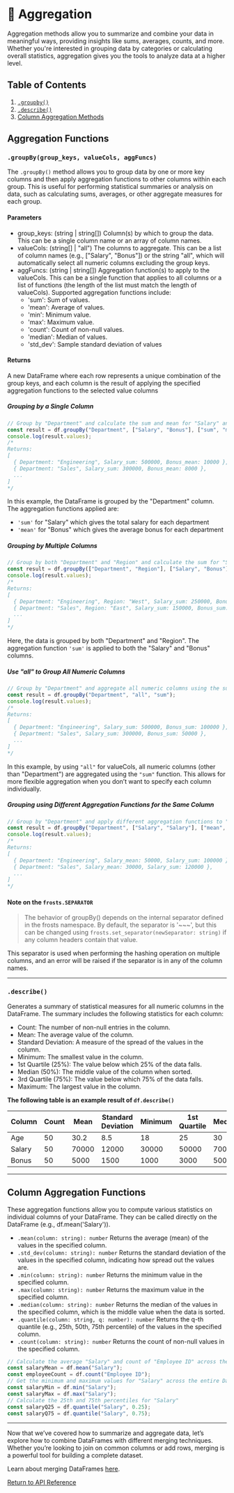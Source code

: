 # 🔢 Aggregation

Aggregation methods allow you to summarize and combine your data in meaningful ways, providing insights like sums, averages, counts, and more. Whether you're interested in grouping data by categories or calculating overall statistics, aggregation gives you the tools to analyze data at a higher level.

## Table of Contents

1. [`.groupby()`](#groupbygroup_keys-valuecols-aggfuncs)
2. [`.describe()`](#describe)
3. [Column Aggregation Methods](#column-aggregation-functions)

## Aggregation Functions

### `.groupBy(group_keys, valueCols, aggFuncs)`

The `.groupBy()` method allows you to group data by one or more key columns and then apply aggregation functions to other columns within each group. This is useful for performing statistical summaries or analysis on data, such as calculating sums, averages, or other aggregate measures for each group.

#### Parameters

- group_keys: (string | string[])
    Column(s) by which to group the data. This can be a single column name or an array of column names.
- valueCols: (string[] | "all")
    The columns to aggregate. This can be a list of column names (e.g., ["Salary", "Bonus"]) or the string "all", which will automatically select all numeric columns excluding the group keys.
- aggFuncs: (string | string[])
    Aggregation function(s) to apply to the valueCols. This can be a single function that applies to all columns or a list of functions (the length of the list must match the length of valueCols). Supported aggregation functions include:
  - 'sum': Sum of values.
  - 'mean': Average of values.
  - 'min': Minimum value.
  - 'max': Maximum value.
  - 'count': Count of non-null values.
  - 'median': Median of values.
  - 'std_dev': Sample standard deviation of values

#### Returns

A new DataFrame where each row represents a unique combination of the group keys, and each column is the result of applying the specified aggregation functions to the selected value columns

##### Grouping by a Single Column

```ts
// Group by "Department" and calculate the sum and mean for "Salary" and "Bonus"
const result = df.groupBy("Department", ["Salary", "Bonus"], ["sum", "mean"]);
console.log(result.values);
/*
Returns:
[
  { Department: "Engineering", Salary_sum: 500000, Bonus_mean: 10000 },
  { Department: "Sales", Salary_sum: 300000, Bonus_mean: 8000 },
  ...
]
*/
```

In this example, the DataFrame is grouped by the "Department" column. The aggregation functions applied are:

- `'sum'` for "Salary" which gives the total salary for each department
- `'mean'` for "Bonus" which gives the average bonus for each department

##### Grouping by Multiple Columns

```ts
// Group by both "Department" and "Region" and calculate the sum for "Salary" and "Bonus"
const result = df.groupBy(["Department", "Region"], ["Salary", "Bonus"], ["sum", "sum"]);
console.log(result.values);
/*
Returns:
[
  { Department: "Engineering", Region: "West", Salary_sum: 250000, Bonus_sum: 5000 },
  { Department: "Sales", Region: "East", Salary_sum: 150000, Bonus_sum: 3000 },
  ...
]
*/
```

Here, the data is grouped by both "Department" and "Region". The aggregation function `'sum'` is applied to both the "Salary" and "Bonus" columns.

##### Use "all" to Group All Numeric Columns

```ts
// Group by "Department" and aggregate all numeric columns using the sum function
const result = df.groupBy("Department", "all", "sum");
console.log(result.values);
/*
Returns:
[
  { Department: "Engineering", Salary_sum: 500000, Bonus_sum: 100000 },
  { Department: "Sales", Salary_sum: 300000, Bonus_sum: 50000 },
  ...
]
*/
```

In this example, by using `"all"` for valueCols, all numeric columns (other than "Department") are aggregated using the `"sum"` function. This allows for more flexible aggregation when you don’t want to specify each column individually.

##### Grouping using Different Aggregation Functions for the Same Column

```ts
// Group by "Department" and apply different aggregation functions to "Salary" and "Bonus"
const result = df.groupBy("Department", ["Salary", "Salary"], ["mean", "sum"]);
console.log(result.values);
/*
Returns:
[
  { Department: "Engineering", Salary_mean: 50000, Salary_sum: 100000 },
  { Department: "Sales", Salary_mean: 30000, Salary_sum: 120000 },
  ...
]
*/
```

#### Note on the `frosts.SEPARATOR`

>The behavior of groupBy() depends on the internal separator defined in the frosts namespace.
> By default, the separator is '~~~', but this can be changed using `frosts.set_separator(newSeparator: string)` if any column headers contain that value.

This separator is used when performing the hashing operation on multiple columns, and an error will be raised if the separator is in any of the column names.

---

### `.describe()`

Generates a summary of statistical measures for all numeric columns in the DataFrame. The summary includes the following statistics for each column:

- Count: The number of non-null entries in the column.
- Mean: The average value of the column.
- Standard Deviation: A measure of the spread of the values in the column.
- Minimum: The smallest value in the column.
- 1st Quartile (25%): The value below which 25% of the data falls.
- Median (50%): The middle value of the column when sorted.
- 3rd Quartile (75%): The value below which 75% of the data falls.
- Maximum: The largest value in the column.

**The following table is an example result of `df.describe()`**

| Column        | Count | Mean   | Standard Deviation | Minimum | 1st Quartile | Median | 3rd Quartile | Maximum |
|---------------|-------|--------|--------------------|---------|--------------|--------|--------------|---------|
| Age           | 50    | 30.2   | 8.5                | 18      | 25           | 30     | 35           | 50      |
| Salary        | 50    | 70000  | 12000              | 30000   | 50000        | 70000  | 85000        | 120000  |
| Bonus         | 50    | 5000   | 1500               | 1000    | 3000         | 5000   | 7000         | 10000   |

---

## Column Aggregation Functions

These aggregation functions allow you to compute various statistics on individual columns of your DataFrame. They can be called directly on the DataFrame (e.g., df.mean('Salary')).

- `.mean(column: string): number`
Returns the average (mean) of the values in the specified column.
- `.std_dev(column: string): number`
Returns the standard deviation of the values in the specified column, indicating how spread out the values are.
- `.min(column: string): number`
Returns the minimum value in the specified column.
- `.max(column: string): number`
Returns the maximum value in the specified column.
- `.median(column: string): number`
Returns the median of the values in the specified column, which is the middle value when the data is sorted.
- `.quantile(column: string, q: number): number`
Returns the q-th quantile (e.g., 25th, 50th, 75th percentile) of the values in the specified column.
- `.count(column: string): number`
Returns the count of non-null values in the specified column.

```ts
// Calculate the average "Salary" and count of "Employee ID" across the entire DataFrame
const salaryMean = df.mean("Salary");
const employeeCount = df.count("Employee ID");
// Get the minimum and maximum values for "Salary" across the entire DataFrame
const salaryMin = df.min("Salary");
const salaryMax = df.max("Salary");
// Calculate the 25th and 75th percentiles for "Salary"
const salaryQ25 = df.quantile("Salary", 0.25);
const salaryQ75 = df.quantile("Salary", 0.75);
```

---

Now that we’ve covered how to summarize and aggregate data, let’s explore how to combine DataFrames with different merging techniques. Whether you’re looking to join on common columns or add rows, merging is a powerful tool for building a complete dataset.

Learn about merging DataFrames [here](merging.md).

[Return to API Reference](/frosts)
